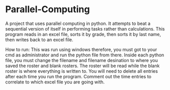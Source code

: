 # Parallel-Computing
A project that uses parallel computing in python. It attempts to beat a sequential version of itself in performing tasks rather than calculations. This program reads in an excel file, sorts it by grade, then sorts it by last name, then writes back to an excel file.

How to run:
This was run using windows therefore, you must got to your cmd as administrator and run the python file from there.
Inside each python file, you must change the filename and filename desination to where you saved the roster and blank rosters. The roster will be read while the blank roster is where everything is written to. You will need to delete all entries after each time you run the program.
Comment out the time entries to correlate to which excel file you are going with.
